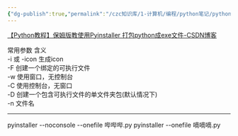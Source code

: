 ```yaml
---
{"dg-publish":true,"permalink":"/czc知识库/1-计算机/编程/python笔记/python模块：pyinstaller 编译 打包python成exe文件/","dgPassFrontmatter":true,"created":"2024-12-07T08:39:46.929+08:00","updated":"2024-12-08T12:19:23.704+08:00"}
---
```



[【Python教程】保姆版教使用Pyinstaller 打包python成exe文件-CSDN博客](https://blog.csdn.net/flyskymood/article/details/123668136)

常用参数 含义  
-i 或 -icon 生成icon  
-F 创建一个绑定的可执行文件  
-w 使用窗口，无控制台  
-C 使用控制台，无窗口  
-D 创建一个包含可执行文件的单文件夹包(默认情况下)  
-n 文件名

---

pyinstaller --noconsole --onefile 哔哔哔.py
pyinstaller --onefile 嘀嘀嘀.py
